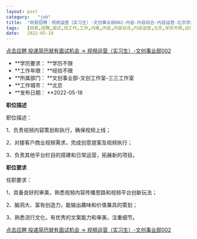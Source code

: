 ```yaml
---
layout:	post
category:	"job"
title:	"网易招聘：视频运营（实习生）-文创事业部002-内容-内容综合-内容运营-北京学历不限经验不限"
tags:	[网易,招聘,面试,找工作,工作,内推,内容,内容综合,内容运营,北京,学历不限,经验不限]
date:	2022-05-18
---
```


[点击应聘 投递简历就有面试机会 ->  视频运营（实习生）-文创事业部002](http://mobile.bole.netease.com/bole/boleDetail?id=36286&employeeId=346f03c3cda5f04c&key=all)



- **学历要求： **学历不限
- **工作年限： **经验不限
- **所属部门： **文创事业部-文创工作室-三三工作室
- **工作城市： **北京
- **发布日期： **2022-05-18



**职位描述**

职位描述：

1、负责视频内容策划和执行，确保视频上线；

2、对接客户商业视频需求，完成创意提案及视频执行；

3、负责其他平台栏目的搭建和日常运营，拓展新的项目。



**职位要求**

任职要求：

1、具备良好的审美，熟悉视频内容传播思路和视频平台创新玩法；

2、脑洞大、富有创造力，能输出趣味和价值兼具的策划；

3、熟悉流行文化，有优秀的文案能力和审美，注重细节。



[点击应聘 投递简历就有面试机会 ->  视频运营（实习生）-文创事业部002](http://mobile.bole.netease.com/bole/boleDetail?id=36286&employeeId=346f03c3cda5f04c&key=all)